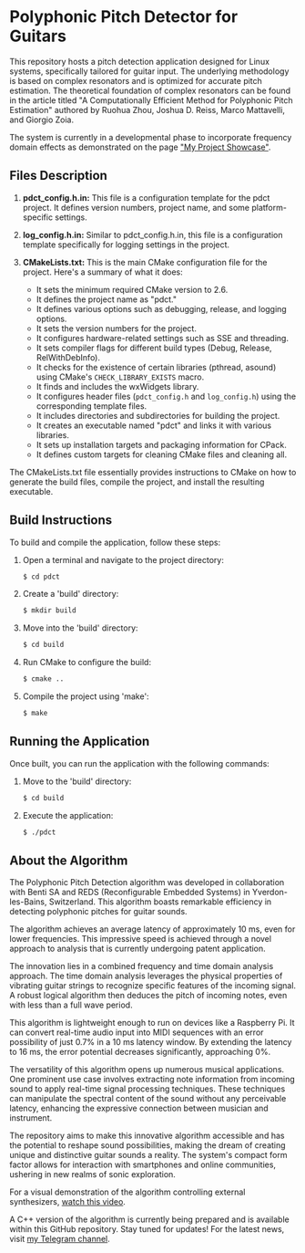 # Polyphonic Pitch Detector for Guitars

This repository hosts a pitch detection application designed for Linux systems, specifically tailored for guitar input. The underlying methodology is based on complex resonators and is optimized for accurate pitch estimation. The theoretical foundation of complex resonators can be found in the article titled "A Computationally Efficient Method for Polyphonic Pitch Estimation" authored by Ruohua Zhou, Joshua D. Reiss, Marco Mattavelli, and Giorgio Zoia.

The system is currently in a developmental phase to incorporate frequency domain effects as demonstrated on the page ["My Project Showcase"](http://lushmaroon.altervista.org/my-project.html?cb=1495296000881).  
  
## Files Description  
  
1. **pdct_config.h.in:**
   This file is a configuration template for the pdct project. It defines version numbers, project name, and some platform-specific settings.

2. **log_config.h.in:**
   Similar to pdct_config.h.in, this file is a configuration template specifically for logging settings in the project.

3. **CMakeLists.txt:**
   This is the main CMake configuration file for the project. Here's a summary of what it does:

   - It sets the minimum required CMake version to 2.6.
   - It defines the project name as "pdct."
   - It defines various options such as debugging, release, and logging options.
   - It sets the version numbers for the project.
   - It configures hardware-related settings such as SSE and threading.
   - It sets compiler flags for different build types (Debug, Release, RelWithDebInfo).
   - It checks for the existence of certain libraries (pthread, asound) using CMake's `CHECK_LIBRARY_EXISTS` macro.
   - It finds and includes the wxWidgets library.
   - It configures header files (`pdct_config.h` and `log_config.h`) using the corresponding template files.
   - It includes directories and subdirectories for building the project.
   - It creates an executable named "pdct" and links it with various libraries.
   - It sets up installation targets and packaging information for CPack.
   - It defines custom targets for cleaning CMake files and cleaning all.

The CMakeLists.txt file essentially provides instructions to CMake on how to generate the build files, compile the project, and install the resulting executable.

## Build Instructions

To build and compile the application, follow these steps:

1. Open a terminal and navigate to the project directory:
   ```sh
   $ cd pdct
   ```

2. Create a 'build' directory:
   ```sh
   $ mkdir build
   ```

3. Move into the 'build' directory:
   ```sh
   $ cd build
   ```

4. Run CMake to configure the build:
   ```sh
   $ cmake ..
   ```

5. Compile the project using 'make':
   ```sh
   $ make
   ```

## Running the Application

Once built, you can run the application with the following commands:

1. Move to the 'build' directory:
   ```sh
   $ cd build
   ```

2. Execute the application:
   ```sh
   $ ./pdct
   ```

## About the Algorithm

The Polyphonic Pitch Detection algorithm was developed in collaboration with Benti SA and REDS (Reconfigurable Embedded Systems) in Yverdon-les-Bains, Switzerland. This algorithm boasts remarkable efficiency in detecting polyphonic pitches for guitar sounds.

The algorithm achieves an average latency of approximately 10 ms, even for lower frequencies. This impressive speed is achieved through a novel approach to analysis that is currently undergoing patent application.

The innovation lies in a combined frequency and time domain analysis approach. The time domain analysis leverages the physical properties of vibrating guitar strings to recognize specific features of the incoming signal. A robust logical algorithm then deduces the pitch of incoming notes, even with less than a full wave period.

This algorithm is lightweight enough to run on devices like a Raspberry Pi. It can convert real-time audio input into MIDI sequences with an error possibility of just 0.7% in a 10 ms latency window. By extending the latency to 16 ms, the error potential decreases significantly, approaching 0%.

The versatility of this algorithm opens up numerous musical applications. One prominent use case involves extracting note information from incoming sound to apply real-time signal processing techniques. These techniques can manipulate the spectral content of the sound without any perceivable latency, enhancing the expressive connection between musician and instrument.

The repository aims to make this innovative algorithm accessible and has the potential to reshape sound possibilities, making the dream of creating unique and distinctive guitar sounds a reality. The system's compact form factor allows for interaction with smartphones and online communities, ushering in new realms of sonic exploration.

For a visual demonstration of the algorithm controlling external synthesizers, [watch this video](https://www.youtube.com/watch?v=R00SUzQEruI&ab_channel=Lu%C3%A7ianodelosCimarrones).

A C++ version of the algorithm is currently being prepared and is available within this GitHub repository. Stay tuned for updates! For the latest news, visit [my Telegram channel](https://t.me/luciamarockmood).
